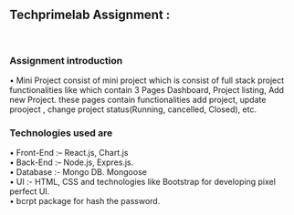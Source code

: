 <h2>Techprimelab Assignment :</h2><br>
<h3> Assignment introduction </h3>
• Mini Project consist of mini project which is consist of full stack project functionalities like which contain 3 Pages Dashboard, Project listing, Add new Project. these pages contain functionalities add project, update prooject , change project status(Running, cancelled, Closed), etc. <br>

<h3>Technologies used are </h3>
• Front-End :– React.js, Chart.js <br>
• Back-End :– Node.js, Expres.js. <br>
• Database :- Mongo DB. Mongoose <br>
• UI :- HTML, CSS and technologies like Bootstrap for developing pixel perfect
UI. <br>
• bcrpt package for hash the password.

